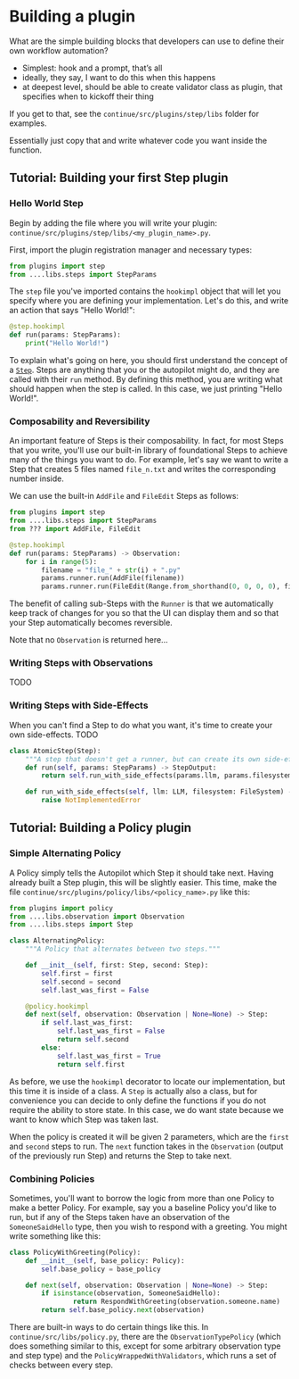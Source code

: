 # Building a plugin

What are the simple building blocks that developers can use to define their own workflow automation?

- Simplest: hook and a prompt, that’s all
- ideally, they say, I want to do this when this happens
- at deepest level, should be able to create validator class as plugin, that specifies when to kickoff their thing

If you get to that, see the `continue/src/plugins/step/libs` folder for examples.

Essentially just copy that and write whatever code you want inside the function.

## Tutorial: Building your first Step plugin

### Hello World Step

Begin by adding the file where you will write your plugin: `continue/src/plugins/step/libs/<my_plugin_name>.py`.

First, import the plugin registration manager and necessary types:

```python
from plugins import step
from ....libs.steps import StepParams
```

The `step` file you've imported contains the `hookimpl` object that will let you specify where you are defining your implementation. Let's do this, and write an action that says "Hello World!":

```python
@step.hookimpl
def run(params: StepParams):
    print("Hello World!")
```

To explain what's going on here, you should first understand the concept of a [`Step`](../concepts/steps.md). Steps are anything that you or the autopilot might do, and they are called with their `run` method. By defining this method, you are writing what should happen when the step is called. In this case, we just printing "Hello World!".

### Composability and Reversibility

An important feature of Steps is their composability. In fact, for most Steps that you write, you'll use our built-in library of foundational Steps to achieve many of the things you want to do. For example, let's say we want to write a Step that creates 5 files named `file_n.txt` and writes the corresponding number inside.

We can use the built-in `AddFile` and `FileEdit` Steps as follows:

```python
from plugins import step
from ....libs.steps import StepParams
from ??? import AddFile, FileEdit

@step.hookimpl
def run(params: StepParams) -> Observation:
    for i in range(5):
        filename = "file_" + str(i) + ".py"
        params.runner.run(AddFile(filename))
        params.runner.run(FileEdit(Range.from_shorthand(0, 0, 0, 0), filename, str(i)))
```

The benefit of calling sub-Steps with the `Runner` is that we automatically keep track of changes for you so that the UI can display them and so that your Step automatically becomes reversible.

Note that no `Observation` is returned here...

### Writing Steps with Observations

TODO

### Writing Steps with Side-Effects

When you can't find a Step to do what you want, it's time to create your own side-effects. TODO

```python
class AtomicStep(Step):
    """A step that doesn't get a runner, but can create its own side-effects."""
    def run(self, params: StepParams) -> StepOutput:
        return self.run_with_side_effects(params.llm, params.filesystem)

    def run_with_side_effects(self, llm: LLM, filesystem: FileSystem) -> StepOutput:
        raise NotImplementedError
```

## Tutorial: Building a Policy plugin

### Simple Alternating Policy

A Policy simply tells the Autopilot which Step it should take next. Having already built a Step plugin, this will be slightly easier. This time, make the file `continue/src/plugins/policy/libs/<policy_name>.py` like this:

```python
from plugins import policy
from ....libs.observation import Observation
from ....libs.steps import Step

class AlternatingPolicy:
    """A Policy that alternates between two steps."""

    def __init__(self, first: Step, second: Step):
        self.first = first
        self.second = second
        self.last_was_first = False

    @policy.hookimpl
    def next(self, observation: Observation | None=None) -> Step:
        if self.last_was_first:
            self.last_was_first = False
            return self.second
        else:
            self.last_was_first = True
            return self.first
```

As before, we use the `hookimpl` decorator to locate our implementation, but this time it is inside of a class. A `Step` is actually also a class, but for convenience you can decide to only define the functions if you do not require the ability to store state. In this case, we do want state because we want to know which Step was taken last.

When the policy is created it will be given 2 parameters, which are the `first` and `second` steps to run. The `next` function takes in the `Observation` (output of the previously run Step) and returns the Step to take next.

### Combining Policies

Sometimes, you'll want to borrow the logic from more than one Policy to make a better Policy. For example, say you a baseline Policy you'd like to run, but if any of the Steps taken have an observation of the `SomeoneSaidHello` type, then you wish to respond with a greeting. You might write something like this:

```python
class PolicyWithGreeting(Policy):
    def __init__(self, base_policy: Policy):
        self.base_policy = base_policy

    def next(self, observation: Observation | None=None) -> Step:
        if isinstance(observation, SomeoneSaidHello):
                return RespondWithGreeting(observation.someone.name)
        return self.base_policy.next(observation)
```

There are built-in ways to do certain things like this. In `continue/src/libs/policy.py`, there are the `ObservationTypePolicy` (which does something similar to this, except for some arbitrary observation type and step type) and the `PolicyWrappedWithValidators`, which runs a set of checks between every step.
